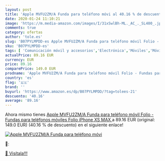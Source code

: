 ```yaml
---
layout: post
title: 'Apple MVFU2ZM/A Funda para teléfono móvi al 40.16 % de descuento'
date: 2020-01-24 11:10:21
image: 'https://m.media-amazon.com/images/I/31xSwlBh-ML._AC_._SL400_.jpg'
comments: true
category: ofertas
author: 'tole.es'
slug: 'B07PYLMPDD-es Apple MVFU2ZM/A Funda para teléfono móvil Folio - Fundas...'
sku: 'B07PYLMPDD-es'
tags: [ 'Comunicación móvil y accesorios','Electrónica','Móviles','Móviles y smartphones libres','apple','iphone', ]
actualPrice: 89.16 EUR
currency: EUR
price: 89.16
comparePrice: 149.0 EUR
prodname: 'Apple MVFU2ZM/A Funda para teléfono móvil Folio - Fundas para teléfonos móviles  Folio  iPhone XS MAX '
country: 'es'
flag: '🇪🇸'
brand: ''
buyurl: 'https://www.amazon.es/dp/B07PYLMPDD/?tag=tolees-21'
descuento: '40.16'
average: '89.16'
---
```


Ahora mismo tienes [Apple MVFU2ZM/A Funda para teléfono móvil Folio - Fundas para teléfonos móviles  Folio  iPhone XS MAX ](https://www.amazon.es/dp/B07PYLMPDD/?tag=tolees-21) a 89.16 EUR (original: 149.0 EUR) (40.16 %  de descuento) en el siguiente enlace!

[![Apple MVFU2ZM/A Funda para teléfono móvi](https://m.media-amazon.com/images/I/31xSwlBh-ML._AC_._SL400_.jpg)](https://www.amazon.es/dp/B07PYLMPDD/?tag=tolees-21)

🔎:


[🛒 Visítala!!!](https://www.amazon.es/dp/B07PYLMPDD/?tag=tolees-21)

